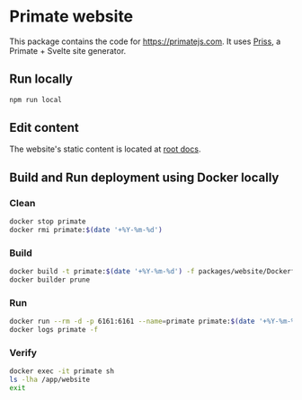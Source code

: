# Primate website

This package contains the code for https://primatejs.com. It uses
[Priss][priss], a Primate + Svelte site generator.

## Run locally

```sh
npm run local
```

## Edit content

The website's static content is located at [root docs][docs].

[priss]: https://github.com/primatejs/priss
[docs]: https://github.com/primatejs/primate/tree/master/docs

## Build and Run deployment using Docker locally

### Clean
```sh
docker stop primate
docker rmi primate:$(date '+%Y-%m-%d')
```

### Build
```sh
docker build -t primate:$(date '+%Y-%m-%d') -f packages/website/Dockerfile.fly-website .
docker builder prune
```

### Run
```sh
docker run --rm -d -p 6161:6161 --name=primate primate:$(date '+%Y-%m-%d')
docker logs primate -f
```

### Verify
```sh
docker exec -it primate sh
ls -lha /app/website
exit
```
